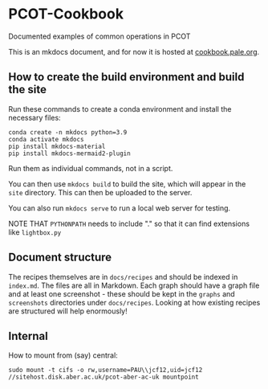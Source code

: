 # PCOT-Cookbook
Documented examples of common operations in PCOT

This is an mkdocs document, and for now it is hosted at
[cookbook.pale.org](cookbook.pale.org).


## How to create the build environment and build the site

Run these commands to create a conda environment and install
the necessary files:
```
conda create -n mkdocs python=3.9
conda activate mkdocs
pip install mkdocs-material
pip install mkdocs-mermaid2-plugin
```

Run them as individual commands, not in a script.

You can then use `mkdocs build` to build the site,
which will appear in the `site` directory. This can then be uploaded
to the server.

You can also run `mkdocs serve` to run a local web server for testing.

NOTE THAT `PYTHONPATH` needs to include "." so that it can find
extensions like `lightbox.py`

## Document structure

The recipes themselves are in `docs/recipes` and should be indexed in
`index.md`. The files are all in Markdown. Each graph should have
a graph file and at least one screenshot - these should be kept in
the `graphs` and `screenshots` directories under `docs/recipes`. Looking
at how existing recipes are structured will help enormously!


## Internal

How to mount from (say) central:

```
sudo mount -t cifs -o rw,username=PAU\\jcf12,uid=jcf12 //sitehost.disk.aber.ac.uk/pcot-aber-ac-uk mountpoint
```


